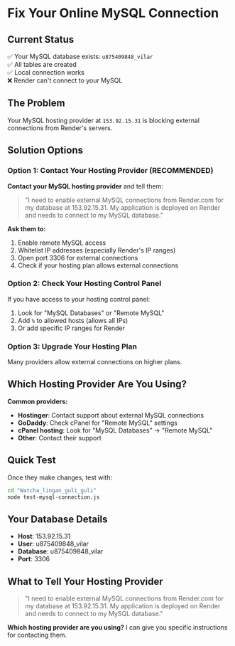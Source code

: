 # Fix Your Online MySQL Connection

## Current Status
✅ Your MySQL database exists: `u875409848_vilar`  
✅ All tables are created  
✅ Local connection works  
❌ Render can't connect to your MySQL  

## The Problem
Your MySQL hosting provider at `153.92.15.31` is blocking external connections from Render's servers.

## Solution Options

### Option 1: Contact Your Hosting Provider (RECOMMENDED)
**Contact your MySQL hosting provider** and tell them:

> "I need to enable external MySQL connections from Render.com for my database at 153.92.15.31. My application is deployed on Render and needs to connect to my MySQL database."

**Ask them to:**
1. Enable remote MySQL access
2. Whitelist IP addresses (especially Render's IP ranges)
3. Open port 3306 for external connections
4. Check if your hosting plan allows external connections

### Option 2: Check Your Hosting Control Panel
If you have access to your hosting control panel:
1. Look for "MySQL Databases" or "Remote MySQL"
2. Add `%` to allowed hosts (allows all IPs)
3. Or add specific IP ranges for Render

### Option 3: Upgrade Your Hosting Plan
Many providers allow external connections on higher plans.

## Which Hosting Provider Are You Using?

**Common providers:**
- **Hostinger**: Contact support about external MySQL connections
- **GoDaddy**: Check cPanel for "Remote MySQL" settings
- **cPanel hosting**: Look for "MySQL Databases" → "Remote MySQL"
- **Other**: Contact their support

## Quick Test
Once they make changes, test with:
```bash
cd "Watcha_lingan_guli_guli"
node test-mysql-connection.js
```

## Your Database Details
- **Host**: 153.92.15.31
- **User**: u875409848_vilar
- **Database**: u875409848_vilar
- **Port**: 3306

## What to Tell Your Hosting Provider
> "I need to enable external MySQL connections from Render.com for my database at 153.92.15.31. My application is deployed on Render and needs to connect to my MySQL database."

**Which hosting provider are you using?** I can give you specific instructions for contacting them.

